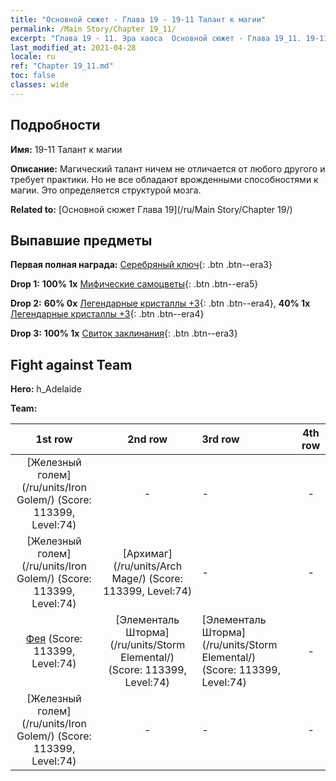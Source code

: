 ```yaml
---
title: "Основной сюжет - Глава 19 - 19-11 Талант к магии"
permalink: /Main Story/Chapter 19_11/
excerpt: "Глава 19 - 11. Эра хаоса  Основной сюжет - Глава 19_11. 19-11 Талант к магии"
last_modified_at: 2021-04-28
locale: ru
ref: "Chapter 19_11.md"
toc: false
classes: wide
---
```


## Подробности

 **Имя:** 19-11 Талант к магии

 **Описание:** Магический талант ничем не отличается от любого другого и требует практики. Но не все обладают врожденными способностями к магии. Это определяется структурой мозга.

 **Related to:** [Основной сюжет Глава 19](/ru/Main Story/Chapter 19/)

## Выпавшие предметы

 **Первая полная награда:** [Серебряный ключ](/ItemsRU/con_693/){: .btn .btn--era3}

 **Drop 1:** **100% 1x** [Мифические самоцветы](/ItemsRU/mat_65/){: .btn .btn--era5}

 **Drop 2:** **60% 0x** [Легендарные кристаллы +3](/ItemsRU/mat_59/){: .btn .btn--era4}, **40% 1x** [Легендарные кристаллы +3](/ItemsRU/mat_59/){: .btn .btn--era4}

 **Drop 3:** **100% 1x** [Свиток заклинания](/ItemsRU/con_694/){: .btn .btn--era3}


## Fight against Team
 **Hero:** h_Adelaide

 **Team:**


  | 1st row | 2nd row | 3rd row | 4th row |
  |:----:|:----:|:----|:----:|
  | [Железный голем](/ru/units/Iron Golem/) (Score: 113399, Level:74)  | - | - | - |
  | [Железный голем](/ru/units/Iron Golem/) (Score: 113399, Level:74)  | [Архимаг](/ru/units/Arch Mage/) (Score: 113399, Level:74)  | - | - |
  | [Фея](/ru/units/Sprite/) (Score: 113399, Level:74)  | [Элементаль Шторма](/ru/units/Storm Elemental/) (Score: 113399, Level:74)  | [Элементаль Шторма](/ru/units/Storm Elemental/) (Score: 113399, Level:74)  | - |
  | [Железный голем](/ru/units/Iron Golem/) (Score: 113399, Level:74)  | - | - | - |



